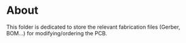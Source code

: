 # About
This folder is dedicated to store the relevant fabrication files (Gerber, BOM...) for modifying/ordering
the PCB.

